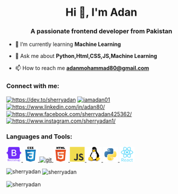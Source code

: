 <h1 align="center">Hi 👋, I'm Adan</h1>
<h3 align="center">A passionate frontend developer from Pakistan</h3>

- 🌱 I’m currently learning **Machine Learning**

- 💬 Ask me about **Python,Html,CSS,JS,Machine Learning**

- 📫 How to reach me **adanmohammad80@gmail.com**

<h3 align="left">Connect with me:</h3>
<p align="left">
<a href="https://dev.to/https://dev.to/sherryadan" target="blank"><img align="center" src="https://raw.githubusercontent.com/rahuldkjain/github-profile-readme-generator/master/src/images/icons/Social/devto.svg" alt="https://dev.to/sherryadan" height="30" width="40" /></a>
<a href="https://twitter.com/iamadan01" target="blank"><img align="center" src="https://raw.githubusercontent.com/rahuldkjain/github-profile-readme-generator/master/src/images/icons/Social/twitter.svg" alt="iamadan01" height="30" width="40" /></a>
<a href="https://linkedin.com/in/https://www.linkedin.com/in/adan80/" target="blank"><img align="center" src="https://raw.githubusercontent.com/rahuldkjain/github-profile-readme-generator/master/src/images/icons/Social/linked-in-alt.svg" alt="https://www.linkedin.com/in/adan80/" height="30" width="40" /></a>
<a href="https://fb.com/https://www.facebook.com/sherryadan425362/" target="blank"><img align="center" src="https://raw.githubusercontent.com/rahuldkjain/github-profile-readme-generator/master/src/images/icons/Social/facebook.svg" alt="https://www.facebook.com/sherryadan425362/" height="30" width="40" /></a>
<a href="https://instagram.com/https://www.instagram.com/sherryadan1/" target="blank"><img align="center" src="https://raw.githubusercontent.com/rahuldkjain/github-profile-readme-generator/master/src/images/icons/Social/instagram.svg" alt="https://www.instagram.com/sherryadan1/" height="30" width="40" /></a>
</p>

<h3 align="left">Languages and Tools:</h3>
<p align="left"> <a href="https://getbootstrap.com" target="_blank" rel="noreferrer"> <img src="https://raw.githubusercontent.com/devicons/devicon/master/icons/bootstrap/bootstrap-plain-wordmark.svg" alt="bootstrap" width="40" height="40"/> </a> <a href="https://www.w3schools.com/css/" target="_blank" rel="noreferrer"> <img src="https://raw.githubusercontent.com/devicons/devicon/master/icons/css3/css3-original-wordmark.svg" alt="css3" width="40" height="40"/> </a> <a href="https://git-scm.com/" target="_blank" rel="noreferrer"> <img src="https://www.vectorlogo.zone/logos/git-scm/git-scm-icon.svg" alt="git" width="40" height="40"/> </a> <a href="https://www.w3.org/html/" target="_blank" rel="noreferrer"> <img src="https://raw.githubusercontent.com/devicons/devicon/master/icons/html5/html5-original-wordmark.svg" alt="html5" width="40" height="40"/> </a> <a href="https://developer.mozilla.org/en-US/docs/Web/JavaScript" target="_blank" rel="noreferrer"> <img src="https://raw.githubusercontent.com/devicons/devicon/master/icons/javascript/javascript-original.svg" alt="javascript" width="40" height="40"/> </a> <a href="https://www.linux.org/" target="_blank" rel="noreferrer"> <img src="https://raw.githubusercontent.com/devicons/devicon/master/icons/linux/linux-original.svg" alt="linux" width="40" height="40"/> </a> <a href="https://www.python.org" target="_blank" rel="noreferrer"> <img src="https://raw.githubusercontent.com/devicons/devicon/master/icons/python/python-original.svg" alt="python" width="40" height="40"/> </a> <a href="https://reactjs.org/" target="_blank" rel="noreferrer"> <img src="https://raw.githubusercontent.com/devicons/devicon/master/icons/react/react-original-wordmark.svg" alt="react" width="40" height="40"/> </a> </p>

<p><img align="left" src="https://github-readme-stats.vercel.app/api/top-langs?username=sherryadan&show_icons=true&locale=en&layout=compact" alt="sherryadan" /></p>

<p>&nbsp;<img align="center" src="https://github-readme-stats.vercel.app/api?username=sherryadan&show_icons=true&locale=en" alt="sherryadan" /></p>

<p><img align="center" src="https://github-readme-streak-stats.herokuapp.com/?user=sherryadan&" alt="sherryadan" /></p>

